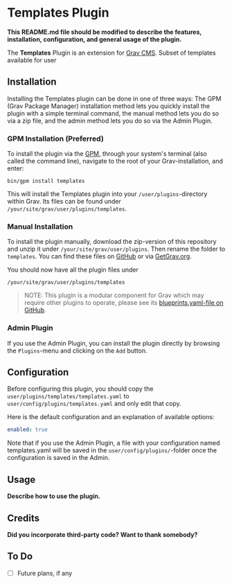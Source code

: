 # Templates Plugin

**This README.md file should be modified to describe the features, installation, configuration, and general usage of the plugin.**

The **Templates** Plugin is an extension for [Grav CMS](http://github.com/getgrav/grav). Subset of templates available for user

## Installation

Installing the Templates plugin can be done in one of three ways: The GPM (Grav Package Manager) installation method lets you quickly install the plugin with a simple terminal command, the manual method lets you do so via a zip file, and the admin method lets you do so via the Admin Plugin.

### GPM Installation (Preferred)

To install the plugin via the [GPM](http://learn.getgrav.org/advanced/grav-gpm), through your system's terminal (also called the command line), navigate to the root of your Grav-installation, and enter:

    bin/gpm install templates

This will install the Templates plugin into your `/user/plugins`-directory within Grav. Its files can be found under `/your/site/grav/user/plugins/templates`.

### Manual Installation

To install the plugin manually, download the zip-version of this repository and unzip it under `/your/site/grav/user/plugins`. Then rename the folder to `templates`. You can find these files on [GitHub](https://github.com/vandekul/grav-plugin-templates) or via [GetGrav.org](http://getgrav.org/downloads/plugins#extras).

You should now have all the plugin files under

    /your/site/grav/user/plugins/templates
	
> NOTE: This plugin is a modular component for Grav which may require other plugins to operate, please see its [blueprints.yaml-file on GitHub](https://github.com/vandekul/grav-plugin-templates/blob/master/blueprints.yaml).

### Admin Plugin

If you use the Admin Plugin, you can install the plugin directly by browsing the `Plugins`-menu and clicking on the `Add` button.

## Configuration

Before configuring this plugin, you should copy the `user/plugins/templates/templates.yaml` to `user/config/plugins/templates.yaml` and only edit that copy.

Here is the default configuration and an explanation of available options:

```yaml
enabled: true
```

Note that if you use the Admin Plugin, a file with your configuration named templates.yaml will be saved in the `user/config/plugins/`-folder once the configuration is saved in the Admin.

## Usage

**Describe how to use the plugin.**

## Credits

**Did you incorporate third-party code? Want to thank somebody?**

## To Do

- [ ] Future plans, if any

